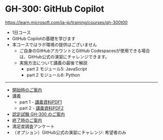 # GH-300: GitHub Copilot

https://learn.microsoft.com/ja-jp/training/courses/gh-300t00

- 1日コース
- GitHub Copilotの基礎を学びます
- 本コースではラボ環境の提供はございません
  - ご自身のGitHubアカウントとGitHub Codespacesが使用できる場合は、GitHub公式の演習にチャレンジできます。
  - 実施方法について講義の最後で解説
    - part 2 モジュール5: JavaScript
    - part 2 モジュール6: Python

---

- [開始時のご案内](../opening.md)
- 講義
  - part 1 - [講義資料PDF1](GH-300-part1.pdf)
  - part 2 - [講義資料PDF2](GH-300-part2.pdf)
- [認定試験 GH-300 のご案内](exam.md)
- [終了時のご案内](../closing-no-lab.md)
- 満足度調査アンケート
- （オプション）GitHub公式の演習にチャレンジ: 希望者のみ
